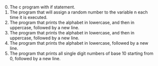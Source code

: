0. The c program with if statement.
1. The program that will assign a random number to the variable n each time it is executed.
2. The program that prints the alphabet in lowercase, and then in uppercase, followed by a new line.
3. The program that prints the alphabet in lowercase, and then in uppercase, followed by a new line.
4. The program that prints the alphabet in lowercase, followed by a new line.
5. The program that prints all single digit numbers of base 10 starting from 0, followed by a new line. 
